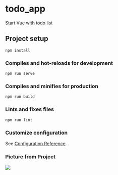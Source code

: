 # todo_app
Start Vue with todo list 

## Project setup
```
npm install
```

### Compiles and hot-reloads for development
```
npm run serve
```

### Compiles and minifies for production
```
npm run build
```

### Lints and fixes files
```
npm run lint
```

### Customize configuration
See [Configuration Reference](https://cli.vuejs.org/config/).

### Picture from Project
![]([https://github.com/AmirhosseinAbutalebi/BingwallpaperXFCE/blob/main/Bingwallpaper.gif](https://github.com/AmirhosseinAbutalebi/TodoListVue/blob/main/todoPic-1.png))


